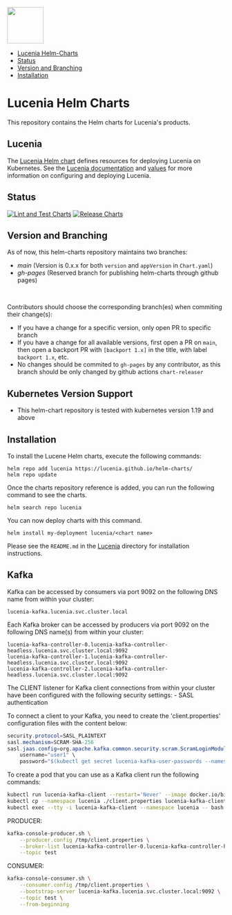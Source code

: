 <img src="https://lucenia.io/wp-content/uploads/2024/07/Asset_38Lucenia_H_LB_NS.png" height="84px">

- [Lucenia Helm-Charts](#lucenia-helm-charts)
- [Status](#status)
- [Version and Branching](#version-and-branching)
- [Installation](#installation)


# Lucenia Helm Charts

This repository contains the Helm charts for Lucenia's products.

## Lucenia

The [Lucenia Helm chart](./lucenia) defines resources for deploying Lucenia on Kubernetes. See the [Lucenia documentation](./lucenia/README.md) and [values](./lucenia/values.yaml) for more information on configuring and deploying Lucenia.

## Status

[![Lint and Test Charts](https://github.com/lucenia/helm-charts/actions/workflows/lint-test.yaml/badge.svg)](https://github.com/lucenia/helm-charts/actions/workflows/lint-test.yaml)
 [![Release Charts](https://github.com/lucenia/helm-charts/actions/workflows/release.yaml/badge.svg)](https://github.com/lucenia/helm-charts/actions/workflows/release.yaml)

## Version and Branching
As of now, this helm-charts repository maintains two branches:
* _main_ (Version is 0.x.x for both `version` and `appVersion` in `Chart.yaml`)
* _gh-pages_ (Reserved branch for publishing helm-charts through github pages)
<br>

Contributors should choose the corresponding branch(es) when commiting their change(s):
* If you have a change for a specific version, only open PR to specific branch
* If you have a change for all available versions, first open a PR on `main`, then open a backport PR with `[backport 1.x]` in the title, with label `backport 1.x`, etc.
* No changes should be commited to `gh-pages` by any contributor, as this branch should be only changed by github actions `chart-releaser` 

## Kubernetes Version Support
* This helm-chart repository is tested with kubernetes version 1.19 and above

## Installation

To install the Lucene Helm charts, execute the following commands:

```shell
helm repo add lucenia https://lucenia.github.io/helm-charts/
helm repo update
```

Once the charts repository reference is added, you can run the following command to see the charts.

```shell
helm search repo lucenia
```

You can now deploy charts with this command.

```shell
helm install my-deployment lucenia/<chart name>
```

Please see the `README.md` in the [Lucenia](charts/lucenia) directory for installation instructions.

## Kafka

Kafka can be accessed by consumers via port 9092 on the following DNS name from within your cluster:

    lucenia-kafka.lucenia.svc.cluster.local

Each Kafka broker can be accessed by producers via port 9092 on the following DNS name(s) from within your cluster:

    lucenia-kafka-controller-0.lucenia-kafka-controller-headless.lucenia.svc.cluster.local:9092
    lucenia-kafka-controller-1.lucenia-kafka-controller-headless.lucenia.svc.cluster.local:9092
    lucenia-kafka-controller-2.lucenia-kafka-controller-headless.lucenia.svc.cluster.local:9092

The CLIENT listener for Kafka client connections from within your cluster have been configured with the following security settings: - SASL authentication

To connect a client to your Kafka, you need to create the 'client.properties' configuration files with the content below:

```java
security.protocol=SASL_PLAINTEXT
sasl.mechanism=SCRAM-SHA-256
sasl.jaas.config=org.apache.kafka.common.security.scram.ScramLoginModule required \
    username="user1" \
    password="$(kubectl get secret lucenia-kafka-user-passwords --namespace lucenia -o jsonpath='{.data.client-passwords}' | base64 -d | cut -d , -f 1)";
```

To create a pod that you can use as a Kafka client run the following commands:

```bash
kubectl run lucenia-kafka-client --restart='Never' --image docker.io/bitnami/kafka:3.7.0-debian-12-r0 --namespace lucenia --command -- sleep infinity
kubectl cp --namespace lucenia ./client.properties lucenia-kafka-client:/tmp/client.properties
kubectl exec --tty -i lucenia-kafka-client --namespace lucenia -- bash
```

PRODUCER:

```bash
kafka-console-producer.sh \
    --producer.config /tmp/client.properties \
    --broker-list lucenia-kafka-controller-0.lucenia-kafka-controller-headless.lucenia.svc.cluster.local:9092,lucenia-kafka-controller-1.lucenia-kafka-controller-headless.lucenia.svc.cluster.local:9092,lucenia-kafka-controller-2.lucenia-kafka-controller-headless.lucenia.svc.cluster.local:9092 \
    --topic test
```

CONSUMER:

```bash
kafka-console-consumer.sh \
    --consumer.config /tmp/client.properties \
    --bootstrap-server lucenia-kafka.lucenia.svc.cluster.local:9092 \
    --topic test \
    --from-beginning
```
